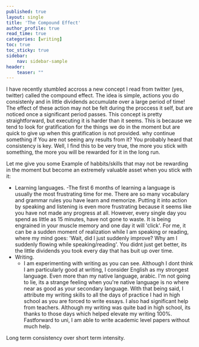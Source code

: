 ```yaml
---
published: true
layout: single
title: 'The Compound Effect'
author_profile: true
read_time: true
categories: [writing]
toc: true
toc_sticky: true
sidebar:
    nav: sidebar-sample
header:
    teaser: ""
---
```


I have recently stumbled accross a new concept I read from twitter (yes, twitter) called the compound effect. The idea is simple, actions you do consistenly and in little
dividends accumulate over a large period of time! The effect of these action may not be felt during the proccess it self, but are noticed once a significant period passes.
This concept is pretty straightforward, but executing it is harder than it seems. This is because we tend to look for gratification for the things we do in the moment
but are quick to give up when this gratification is not provided. why continue something if You are not seeing any results from it? You probably heard that consistency is key.
Well, I find this to be very true, the more you stick with something, the more you will be rewarded for it in the long run. 

Let me give you some Example of habbits/skills that may not be rewarding in the moment but become an extremely valuable asset when you stick with it:
- Learning languages. 
    -The first 6 months of learning a language is usually the most frustrating time for me. There are so many vocabulary and grammar rules you have
learn and memorize. Putting it into action by speaking and listening is even more frustrating because it seems like you have not made any progress at all. However, every
single day you spend as little as 15 minutes, have not gone to waste. It is being engrained in your muscle memory and one day it will 'click'. For me, it can be a sudden moment
of realization while I am speaking or reading, where my mind goes: 'Wait, did I just suddenly improve? Why am I suddenly flowing while speaking/reading'. You didnt just get better,
its the little dividends you took every day that has buit up over time. 
- Writing.
    - I am experimenting with writing as you can see. Although I dont think I am particularly good at writing, I consider English as my strongest language. Even more than my native language, arabic. I'm not going to lie, its a strange feeling when you're native language is no where near as good as your secondary language. With that being said, I attribute my writing skills to all the days of practice I had in high school as you are forced to write essays. I also had significant help from teachers. Although my writing was quite bad in high school, its thanks to those days which helped elevate my writing 100%. Fastforward to uni, I am able to write academic level papers without much help. 
    
Long term consistency over short term intensity.
